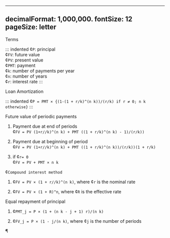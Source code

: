 ---------------
decimalFormat: 1,000,000.
fontSize: 12
pageSize: letter
---------------

Terms

::: indented
¢`P`: principal\
¢`FV`: future value\
¢`PV`: present value\
¢`PMT`: payment\
¢`k`: number of payments per year\
¢`n`: number of years\
¢`r`: interest rate
:::

Loan Amortization

::: indented
¢` P = PMT × {(1-(1 + r∕k)^(n k))/(r∕k) if r ≠ 0; n k otherwise} `
:::

Future value of periodic payments

1.  Payment due at end of periods\
   ¢` FV = PV (1+r//k)^(n k) + PMT ((1 + r∕k)^(n k) - 1)/(r∕k)) `

2.  Payment due at beginning of period\
   ¢` FV = PV (1+r//k)^(n k) + PMT ((1 + r∕k)^(n k))/(r∕k))(1 + r/k) `

3.  if ¢` r= 0 `\
   ¢` FV = PV + PMT × n k `


¢` Compound interest method `

1.  ¢` FV = PV × (1 + r//k)^(n k) `, where ¢` r ` is the nominal rate

2.  ¢` FV = PV × (1 + R)^n `, where ¢` R ` is the effective rate


Equal repayment of principal

1.  ¢` PMT_j = P × (1 + (n k - j + 1) r)/(n k) `

2.  ¢` FV_j = P × (1 - j/(n k) `, where ¢` j ` is the number of periods


¶